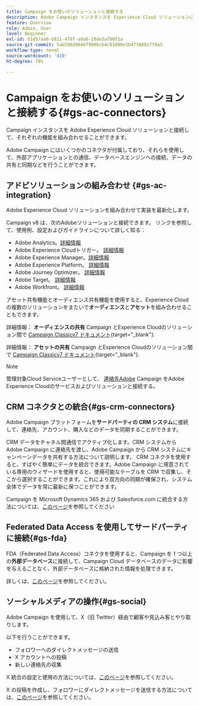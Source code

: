```yaml
---
title: Campaign をお使いのソリューションと接続する
description: Adobe Campaign インスタンスを Experience Cloud ソリューションに接続する方法について説明します。
feature: Overview
role: Admin, User
level: Beginner
exl-id: d1d57aa8-b811-470f-a8a6-18da3a700f1a
source-git-commit: 5ab598d904bf900bcb4c01680e1b4730881ff8a5
workflow-type: tm+mt
source-wordcount: '410'
ht-degree: 78%

---
```


# Campaign をお使いのソリューションと接続する{#gs-ac-connectors}

Campaign インスタンスを Adobe Experience Cloud ソリューションと接続して、それぞれの機能を組み合わせることができます。

Adobe Campaign にはいくつかのコネクタが付属しており、それらを使用して、外部アプリケーションとの通信、データベースエンジンへの接続、データの共有と同期などを行うことができます。

## アドビソリューションの組み合わせ {#gs-ac-integration}

Adobe Experience Cloud ソリューションを組み合わせて実装を最新化します。

Campaign v8 は、次のAdobeソリューションと接続できます。 リンクを参照して、使用例、設定およびガイドラインについて詳しく知る：

* Adobe Analytics。[詳細情報](../connect/ac-aa.md)
* Adobe Experience Cloudトリガー。 [詳細情報](../connect/ac-triggers.md)
* Adobe Experience Manager。[詳細情報](../connect/ac-aem.md)
* Adobe Experience Platform。 [詳細情報](../connect/ac-aep.md)
* Adobe Journey Optimizer。 [詳細情報](../connect/ac-ajo.md)
* Adobe Target。 [詳細情報](../connect/ac-at.md)
* Adobe Workfront。 [詳細情報](../connect/ac-workfront.md)

アセット共有機能とオーディエンス共有機能を使用すると、Experience Cloud の複数のソリューションをまたいで&#x200B;**オーディエンス**&#x200B;と&#x200B;**アセット**&#x200B;を組み合わせることもできます。

詳細情報： **オーディエンスの共有** Campaign とExperience Cloudのソリューション間で [Campaign Classicv7 ドキュメント](https://experienceleague.adobe.com/docs/campaign-classic/using/integrating-with-adobe-experience-cloud/audience-sharing/sharing-audiences-with-adobe-experience-cloud.html?lang=ja#integrating-with-adobe-experience-cloud){target="_blank"}.

詳細情報： **アセットの共有** Campaign とExperience Cloudのソリューション間で [Campaign Classicv7 ドキュメント](https://experienceleague.adobe.com/docs/campaign-classic/using/integrating-with-adobe-experience-cloud/asset-sharing/sharing-assets-with-adobe-experience-cloud.html?lang=ja#integrating-with-adobe-experience-cloud){target="_blank"}.

>[!NOTE]
>
>管理対象Cloud Serviceユーザーとして、 [連絡先Adobe](../start/campaign-faq.md#support) Campaign をAdobe Experience Cloudのサービスおよびソリューションと接続する。


## CRM コネクタとの統合{#gs-crm-connectors}

Adobe Campaign プラットフォームを&#x200B;**サードパーティの CRM システム**&#x200B;に接続して、連絡先、アカウント、購入などのデータを同期することができます。

CRM データをチャネル間通信でアクティブ化します。CRM システムから Adobe Campaign に連絡先を渡し、Adobe Campaign から CRM システムにキャンペーンデータを共有する方法について説明します。
CRM コネクタを使用すると、すばやく簡単にデータを統合できます。Adobe Campaign に用意されている専用のウィザードを使用すると、使用可能なテーブルを CRM で収集し、そこから選択することができます。これにより双方向の同期が確保され、システム全体でデータを常に最新に保つことができます。

Campaign を Microsoft Dynamics 365 および Salesforce.com に統合する方法については、[このページ](crm.md)を参照してください

## Federated Data Access を使用してサードパーティに接続{#gs-fda}

FDA（Federated Data Access）コネクタを使用すると、Campaign を 1 つ以上の&#x200B;**外部データベース**&#x200B;に接続して、Campaign Cloud データベースのデータに影響を与えることなく、外部データベースに格納された情報を処理できます。

詳しくは、[このページ](fda.md)を参照してください。

## ソーシャルメディアの操作{#gs-social}

Adobe Campaign を使用して、X（旧 Twitter）経由で顧客や見込み客とやり取りします。

以下を行うことができます。

* フォロワーへのダイレクトメッセージの送信
* X アカウントへの投稿
* 新しい連絡先の収集

X 統合の設定と使用の方法については、[このページ](../connect/ac-tw.md)を参照してください。

X の投稿を作成し、フォロワーにダイレクトメッセージを送信する方法については、[このページ](../send/twitter.md)を参照してください。
